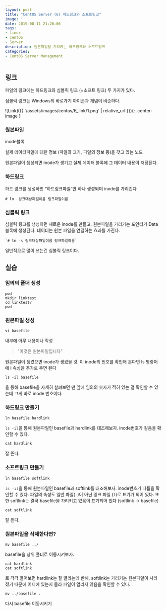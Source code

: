 ```yaml
---
layout: post
title: "CentOS Server (6) 하드링크와 소프트링크"
image: ''
date: 2019-08-11 21:20:06
tags: 
- Linux
- CentOS 
- Server
description: 원본파일을 가리키는 하드링크와 소프트링크
categories:
- CentOS Server Management
---
```


## 링크 

파일의 링크에는 하드링크와 심볼릭 링크 (=소프트 링크) 두 가지가 있다.

심볼릭 링크는 Windows의 바로가기 아이콘과 개념이 비슷하다.


![Link]({{ '/assets/images/centos/6_link/1.png' | relative_url }}){: .center-image }


### 원본파일

inode블록

실제 데이터파일에 대한 정보 (파일의 크기, 파일의 정보 등)을 갖고 있는 노드

원본파일이 생성되면 inode가 생기고 실제 데이터 블록에 그 데이터 내용이 저장된다.

### 하드링크 

하드 링크를 생성하면 “하드링크파일”만 하나 생성되며 inode를 가리킨다

    # ln  링크대상파일이름 링크파일이름

### 심볼릭 링크
심볼릭 링크를 생성하면 새로운 inode를 만들고, 원본파일을 가리키는 포인터가 Data 블록에 생성된다. 데이터는 원본 파일을 연결하는 효과를 가진다.  

    `# ln -s 링크대상파일이름 링크파일이름`

일반적으로 많이 쓰는건 심볼릭 링크이다.

## 실습

### 임의의 폴더 생성

    pwd
    mkdir linktest
    cd linktest/
    pwd	

### 원본파일 생성

    vi basefile

내부에 아무 내용이나 작성

> "이것은 원본파일입니다"

원본파일이 생겼으면 inode가 생겼을 것. 이 inode의 번호를 확인해 본다면 
ls 명령어에 i 속성을 추가로 주면 된다

    ls -il basefile
을 통해 basefile을 자세히  살펴보면 
맨 앞에 임의의 숫자가 적혀 있는 걸 확인할 수 있는데 그게 바로 inode 번호이다.

### 하드링크 만들기

    ln basefile hardlink

`ls -il`을 통해 원본파일인 basefile과 hardlink를 대조해보자.
inode번호가 같음을 확인할 수 있다.

    cat hardlink
   
   잘 뜬다.

### 소프트링크 만들기

    ln basefile softlink

`ls -il`을 통해 원본파일인 basefile과 softlink를 대조해보자.
inode번호가 다름을 확인할 수 있다.
파일의 속성도 일반 파일(`-`)이 아닌 링크 파일 (`l`)로 표기가 되어 있다.
또한 softlink는 결국 basefile을 가리키고 있음이 표기되어 있다
(softlink -> basefile)

    cat softlink
잘 뜬다.

### 원본파일을 삭제한다면?

    mv basefile ../
basefile을 상위 폴더로 이동시켜보자.

    cat hardlink
    cat softlink
로 각각 열어보면 hardlink는 잘 열리는데 반해, 
softlink는 가리키는 원본파일이 사라졌기 때문에 어디에 있는지 몰라
파일이 열리지 않음을 확인할 수 있다.

    mv ../basefile .
다시 basefile 이동시키기
